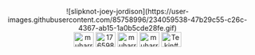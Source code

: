 





<p align="center">
  ![slipknot-joey-jordison](https://user-images.githubusercontent.com/85758996/234059538-47b29c55-c26c-4367-ab15-1a0b5cde28fe.gif)
  <br>
<a href="https://twitter.com/muharremtknn" target="blank"><img align="center" src="https://raw.githubusercontent.com/rahuldkjain/github-profile-readme-generator/master/src/images/icons/Social/twitter.svg" alt="muharremtknn" height="30" width="40" /></a>
<a href="https://stackoverflow.com/users/17659810" target="blank"><img align="center" src="https://raw.githubusercontent.com/rahuldkjain/github-profile-readme-generator/master/src/images/icons/Social/stack-overflow.svg" alt="17659810" height="30" width="40" /></a>
<a href="https://instagram.com/muharremtknn" target="blank"><img align="center" src="https://raw.githubusercontent.com/rahuldkjain/github-profile-readme-generator/master/src/images/icons/Social/instagram.svg" alt="muharremtknn" height="30" width="40" /></a>
<a href="https://www.hackerrank.com/muharremtknn" target="blank"><img align="center" src="https://raw.githubusercontent.com/rahuldkjain/github-profile-readme-generator/master/src/images/icons/Social/hackerrank.svg" alt="muharremtknn" height="30" width="40" /></a>
<a href="https://discord.gg/Tekin#6019" target="blank"><img align="center" src="https://raw.githubusercontent.com/rahuldkjain/github-profile-readme-generator/master/src/images/icons/Social/discord.svg" alt="Tekin#6019" height="30" width="40" /></a>
</p>




